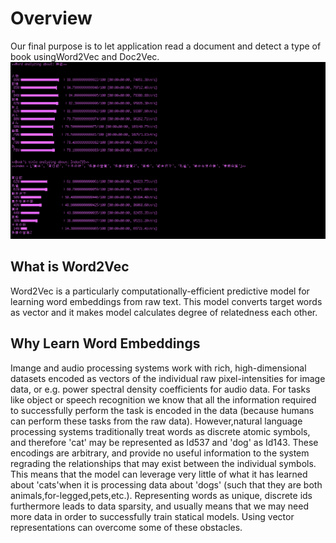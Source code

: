 <html>
<body>
  <h1>Overview</h1>
  Our final purpose is to let application read a document and detect a type of book usingWord2Vec and Doc2Vec.
  <div>
<img alt="er" src="https://github.com/Eljefemasao/Natural-Language-Analysis/blob/image/image/graph1.png")
  </div>
     <h2>What is Word2Vec</h2>
  Word2Vec is a particularly computationally-efficient predictive model for learning word embeddings from raw text. This model converts target words as vector and it makes model calculates degree of relatedness each other.
  <h2>Why Learn Word Embeddings</h2>
  Imange and audio processing systems work with rich, high-dimensional datasets encoded as vectors of the individual raw pixel-intensities for image data, or e.g. power spectral density coefficients for audio data. For tasks like object or speech recognition we know that all the information required to successfully perform the task is encoded in the data (because humans can perform these tasks from the raw data). However,natural language processing systems traditionally treat words as discrete atomic symbols, and therefore 'cat' may be represented as Id537 and 'dog' as Id143. These encodings are arbitrary, and provide no useful information to the system regrading the relationships that may exist between the individual symbols.
  This means that the model can leverage very little of what it has learned about 'cats'when it is processing data about 'dogs' (such that they are both animals,for-legged,pets,etc.). Representing words as unique, discrete ids furthermore leads to data sparsity, and usually means that we may need more data in order to successfully train statical models. Using vector representations can overcome some of these obstacles.
</body>
</html>
